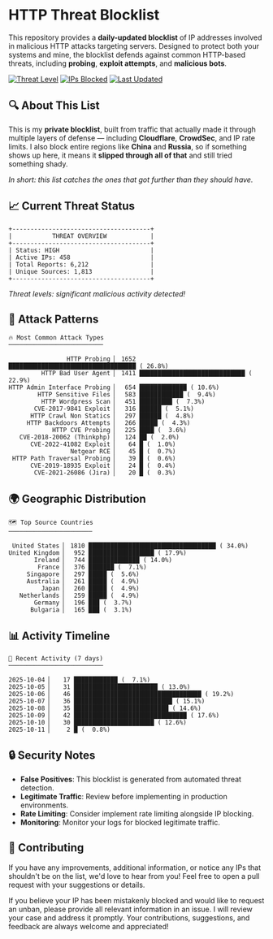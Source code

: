 # HTTP Threat Blocklist

This repository provides a **daily-updated blocklist** of IP addresses involved in malicious HTTP attacks targeting servers. Designed to protect both your systems and mine, the blocklist defends against common HTTP-based threats, including **probing**, **exploit attempts**, and **malicious bots**.

[![Threat Level](https://img.shields.io/badge/Threat%20Level-HIGH-red)](.)
[![IPs Blocked](https://img.shields.io/badge/IPs%20Blocked-458-blue)](.)
[![Last Updated](https://img.shields.io/badge/Updated-2025--10--11-brightgreen)](.)

## 🔍 About This List

This is my **private blocklist**, built from traffic that actually made it through multiple layers of defense — including **Cloudflare**, **CrowdSec**, and IP rate limits. I also block entire regions like **China** and **Russia**, so if something shows up here, it means it **slipped through all of that** and still tried something shady.

*In short: this list catches the ones that got further than they should have.*

## 📈 Current Threat Status

```
+--------------------------------------+
|           THREAT OVERVIEW            |
+--------------------------------------+
| Status: HIGH                         |
| Active IPs: 458                      |
| Total Reports: 6,212                 |
| Unique Sources: 1,813                |
+--------------------------------------+
```

*Threat levels: significant malicious activity detected!*

## 🎯 Attack Patterns

```
🔥 Most Common Attack Types
──────────────────────────

                HTTP Probing ▏ 1652 ███████████████████████████████████ ( 26.8%)
         HTTP Bad User Agent ▏ 1411 █████████████████████████████ ( 22.9%)
HTTP Admin Interface Probing ▏  654 █████████████ ( 10.6%)
        HTTP Sensitive Files ▏  583 ████████████ (  9.4%)
         HTTP Wordpress Scan ▏  451 █████████ (  7.3%)
       CVE-2017-9841 Exploit ▏  316 ██████ (  5.1%)
      HTTP Crawl Non Statics ▏  297 ██████ (  4.8%)
     HTTP Backdoors Attempts ▏  266 █████ (  4.3%)
            HTTP CVE Probing ▏  225 ████ (  3.6%)
   CVE-2018-20062 (Thinkphp) ▏  124 ██ (  2.0%)
      CVE-2022-41082 Exploit ▏   64 █ (  1.0%)
                 Netgear RCE ▏   45 █ (  0.7%)
 HTTP Path Traversal Probing ▏   39 █ (  0.6%)
      CVE-2019-18935 Exploit ▏   24 █ (  0.4%)
       CVE-2021-26086 (Jira) ▏   20 █ (  0.3%)
```

## 🌍 Geographic Distribution

```
🗺️ Top Source Countries
───────────────────────

 United States ▏ 1810 ███████████████████████████████████ ( 34.0%)
United Kingdom ▏  952 ██████████████████ ( 17.9%)
       Ireland ▏  744 ██████████████ ( 14.0%)
        France ▏  376 ███████ (  7.1%)
     Singapore ▏  297 █████ (  5.6%)
     Australia ▏  261 █████ (  4.9%)
         Japan ▏  260 █████ (  4.9%)
   Netherlands ▏  259 █████ (  4.9%)
       Germany ▏  196 ███ (  3.7%)
      Bulgaria ▏  165 ███ (  3.1%)
```

## 📊 Activity Timeline

```
📅 Recent Activity (7 days)
──────────────────────────

2025-10-04 ▏   17 ████████████ (  7.1%)
2025-10-05 ▏   31 ███████████████████████ ( 13.0%)
2025-10-06 ▏   46 ███████████████████████████████████ ( 19.2%)
2025-10-07 ▏   36 ███████████████████████████ ( 15.1%)
2025-10-08 ▏   35 ██████████████████████████ ( 14.6%)
2025-10-09 ▏   42 ███████████████████████████████ ( 17.6%)
2025-10-10 ▏   30 ██████████████████████ ( 12.6%)
2025-10-11 ▏    2 █ (  0.8%)
```

## 🔒 Security Notes

- **False Positives**: This blocklist is generated from automated threat detection.
- **Legitimate Traffic**: Review before implementing in production environments.
- **Rate Limiting**: Consider implement rate limiting alongside IP blocking.
- **Monitoring**: Monitor your logs for blocked legitimate traffic.

## 🤝 Contributing

If you have any improvements, additional information, or notice any IPs that shouldn't be on the list, we'd love to hear from you! Feel free to open a pull request with your suggestions or details.

If you believe your IP has been mistakenly blocked and would like to request an unban, please provide all relevant information in an issue. I will review your case and address it promptly. Your contributions, suggestions, and feedback are always welcome and appreciated!
